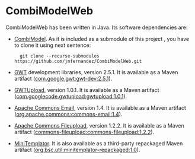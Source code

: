 CombiModelWeb
=============

CombiModelWeb has been written in Java. Its software dependencies are:

* [CombiModel](https://github.com/jmfernandez/CombiModel). As it is included as a submodule of this project , you have to clone it using next sentence:
        
        git clone --recurse-submodules https://github.com/jmfernandez/CombiModelWeb.git
        
* [GWT](http://www.gwtproject.org/) development libraries, version 2.5.1. It is available as a Maven artifact ([com.google.gwt:gwt-dev:2.5.1](http://mvnrepository.com/artifact/com.google.gwt/gwt-dev/2.5.1)).
* [GWTUpload](https://github.com/manolo/gwtupload), version 1.0.1. It is available as a Maven artifact ([com.googlecode.gwtupload:gwtupload:1.0.1](http://mvnrepository.com/artifact/com.googlecode.gwtupload/gwtupload/1.0.1)).
* [Apache Commons Email](https://commons.apache.org/proper/commons-email/), version 1.4. It is available as a Maven artifact ([org.apache.commons:commons-email:1.4](http://mvnrepository.com/artifact/org.apache.commons/commons-email/1.4)).
* [Apache Commons Fileupload](http://commons.apache.org/proper/commons-fileupload/), version 1.2.2. It is available as a Maven artifact ([commons-fileupload:commons-fileupload:1.2.2](http://mvnrepository.com/artifact/commons-fileupload/commons-fileupload/1.2.2)).
* [MiniTemplator](http://www.source-code.biz/MiniTemplator/). It is also available as a third-party repackaged Maven artifact ([org.bsc.util:minitemplator-repackaged:1.0](http://mvnrepository.com/artifact/org.bsc.util/minitemplator-repackaged/1.0)).